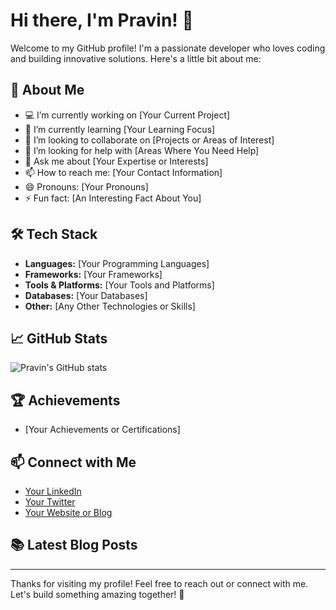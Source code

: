 # Hi there, I'm Pravin! 👋

Welcome to my GitHub profile! I'm a passionate developer who loves coding and building innovative solutions. Here's a little bit about me:

## 🚀 About Me

- 💻 I’m currently working on [Your Current Project]
- 🌱 I’m currently learning [Your Learning Focus]
- 👯 I’m looking to collaborate on [Projects or Areas of Interest]
- 🤔 I’m looking for help with [Areas Where You Need Help]
- 💬 Ask me about [Your Expertise or Interests]
- 📫 How to reach me: [Your Contact Information]
- 😄 Pronouns: [Your Pronouns]
- ⚡ Fun fact: [An Interesting Fact About You]

## 🛠️ Tech Stack

- **Languages:** [Your Programming Languages]
- **Frameworks:** [Your Frameworks]
- **Tools & Platforms:** [Your Tools and Platforms]
- **Databases:** [Your Databases]
- **Other:** [Any Other Technologies or Skills]

## 📈 GitHub Stats

![Pravin's GitHub stats](https://github-readme-stats.vercel.app/api?username=pravins581&show_icons=true&theme=radical)

## 🏆 Achievements

- [Your Achievements or Certifications]

## 📫 Connect with Me

- [Your LinkedIn](https://www.linkedin.com/in/your-linkedin/)
- [Your Twitter](https://twitter.com/your-twitter)
- [Your Website or Blog](https://your-website.com)

## 📚 Latest Blog Posts

<!-- BLOG-POST-LIST:START -->
<!-- BLOG-POST-LIST:END -->

---

Thanks for visiting my profile! Feel free to reach out or connect with me. Let's build something amazing together! 🚀
